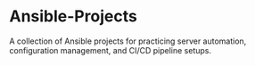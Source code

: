 # Ansible-Projects
A collection of Ansible projects for practicing server automation, configuration management, and CI/CD pipeline setups.
